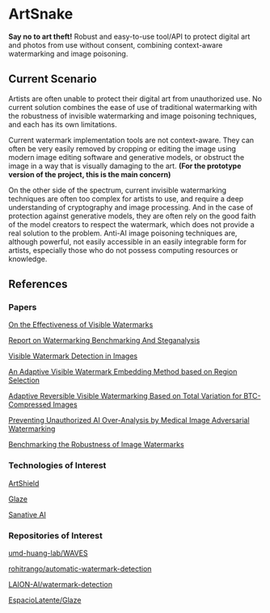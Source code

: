# ArtSnake

**Say no to art theft!** Robust and easy-to-use tool/API to protect digital art and photos from use without consent, combining context-aware watermarking and image poisoning.

## Current Scenario

Artists are often unable to protect their digital art from unauthorized use. No current solution combines the ease of use of traditional watermarking with the robustness of invisible watermarking and image poisoning techniques, and each has its own limitations.

Current watermark implementation tools are not context-aware. They can often be very easily removed by cropping or editing the image using modern image editing software and generative models, or obstruct the image in a way that is visually damaging to the art. 
**(For the prototype version of the project, this is the main concern)**

On the other side of the spectrum, current invisible watermarking techniques are often too complex for artists to use, and require a deep understanding of cryptography and image processing. And in the case of protection against generative models, they are often rely on the good faith of the model creators to respect the watermark, which does not provide a real solution to the problem. Anti-AI image poisoning techniques are, although powerful, not easily accessible in an easily integrable form for artists, especially those who do not possess computing resources or knowledge.

## References

### Papers

[On the Effectiveness of Visible Watermarks](https://openaccess.thecvf.com/content_cvpr_2017/papers/Dekel_On_the_Effectiveness_CVPR_2017_paper.pdf)

[Report on Watermarking Benchmarking And Steganalysis](http://omen.cs.uni-magdeburg.de/ecrypt/deliverables/DWVL16_final.pdf)

[Visible Watermark Detection in Images](https://cseweb.ucsd.edu//~sag043/static/pdfs/WatermarkDetection.pdf)

[An Adaptive Visible Watermark Embedding Method based on Region Selection](https://downloads.hindawi.com/journals/scn/2021/6693343.pdf?_gl=1*1z0ms72*_ga*ODYzNDMwNjk3LjE3MTU2ODQ3MDI.*_ga_NF5QFMJT5V*MTcxNTY4NDcwMi4xLjEuMTcxNTY4NTAzNC4yNC4wLjA.&_ga=2.191923690.1907549399.1715684710-863430697.1715684702)

[Adaptive Reversible Visible Watermarking Based on Total Variation for BTC-Compressed Images](https://cdn.techscience.cn/files/cmc/2023/TSP_CMC-74-3/TSP_CMC_34819/TSP_CMC_34819.pdf)

[Preventing Unauthorized AI Over-Analysis by Medical Image Adversarial Watermarking](https://arxiv.org/pdf/2303.09858)

[Benchmarking the Robustness of Image Watermarks](https://arxiv.org/pdf/2401.08573.pdf)

### Technologies of Interest
[ArtShield](https://artshield.io/)

[Glaze](https://glaze.cs.uchicago.edu/index.html)

[Sanative AI](https://app.sanative.ai/)

### Repositories of Interest

[umd-huang-lab/WAVES](https://github.com/umd-huang-lab/WAVES)

[rohitrango/automatic-watermark-detection](https://github.com/rohitrango/automatic-watermark-detection?tab=readme-ov-file)

[LAION-AI/watermark-detection](https://github.com/LAION-AI/watermark-detection)

[EspacioLatente/Glaze](https://github.com/EspacioLatente/Glaze)